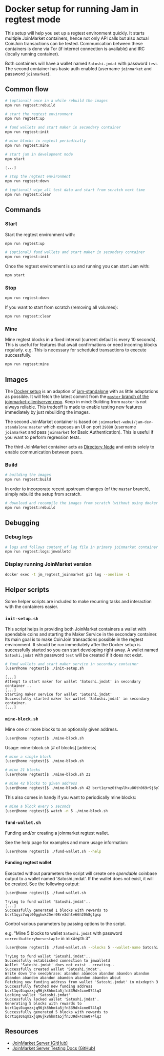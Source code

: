 # Docker setup for running Jam in regtest mode

This setup will help you set up a regtest environment quickly.
It starts multiple JoinMarket containers, hence not only API calls but also actual CoinJoin transactions can be tested.
Communication between these containers is done via Tor (if internet connection is available) and IRC (locally running container).

Both containers will have a wallet named `Satoshi.jmdat` with password `test`.
The second container has basic auth enabled (username `joinmarket` and password `joinmarket`).

## Common flow
```sh
# (optional) once in a while rebuild the images
npm run regtest:rebuild

# start the regtest environment
npm run regtest:up

# fund wallets and start maker in secondary container
npm run regtest:init

# mine blocks in regtest periodically
npm run regtest:mine

# start jam in development mode
npm start

[...]

# stop the regtest environment
npm run regtest:down

# (optional) wipe all test data and start from scratch next time
npm run regtest:clear
```

## Commands

### Start

Start the regtest environment with:

```sh
npm run regtest:up

# (optional) fund wallets and start maker in secondary container
npm run regtest:init
```

Once the regtest environment is up and running you can start Jam with:

```sh
npm start
```

### Stop

```sh
npm run regtest:down
```

If you want to start from scratch (removing all volumes):

```sh
npm run regtest:clear
```

### Mine
Mine regtest blocks in a fixed interval (current default is every 10 seconds).
This is useful for features that await confirmations or need incoming blocks regularly.
e.g. This is necessary for scheduled transactions to execute successfully.
```sh
npm run regtest:mine
```

## Images

The [Docker setup](dockerfile-deps/joinmarket/latest/Dockerfile) is an adaption of [jam-standalone](https://github.com/joinmarket-webui/jam-docker/tree/master/standalone) with as little adaptations as possible.
It will fetch the latest commit from the [`master` branch of the joinmarket-clientserver repo](https://github.com/JoinMarket-Org/joinmarket-clientserver/tree/master).
Keep in mind: Building from `master` is not always reliable. This tradeoff is made to enable testing new features immediately by just rebuilding the images.

The second JoinMarket container is based on `joinmarket-webui/jam-dev-standalone:master` which exposes an UI on port `29080`
(username `joinmarket` and pass `joinmarket` for Basic Authentication).
This is useful if you want to perform regression tests.

The third JoinMarket container acts as [Directory Node](https://github.com/JoinMarket-Org/joinmarket-clientserver/blob/master/docs/onion-message-channels.md#directory) and exists solely to enable communication between peers.

### Build
```sh
# building the images
npm run regtest:build
```

In order to incorporate recent upstream changes (of the `master` branch), simply rebuild the setup from scratch.

```sh
# download and recompile the images from scratch (without using docker cache)
npm run regtest:rebuild
```

## Debugging

### Debug logs

```sh
# logs and follows content of log file in primary joinmarket container
npm run regtest:logs:jmwalletd
```

### Display running JoinMarket version

```sh
docker exec -t jm_regtest_joinmarket git log --oneline -1
```

## Helper scripts

Some helper scripts are included to make recurring tasks and interaction with the containers easier.

### `init-setup.sh`

This script helps in providing both JoinMarket containers a wallet with spendable coins and starting the Maker Service in the secondary container.
Its main goal is to make CoinJoin transactions possible in the regtest environment.
It should be run immediately after the Docker setup is successfully started so you can start developing right away.
A wallet named `Satoshi.jmdat` with password `test` will be created if it does not exist.

```sh
# fund wallets and start maker service in secondary container
[user@home regtest]$ ./init-setup.sh
```

```text
[...]
Attempt to start maker for wallet 'Satoshi.jmdat' in secondary container ..
[...]
Starting maker service for wallet 'Satoshi.jmdat'
Successfully started maker for wallet 'Satoshi.jmdat' in secondary container.
[...]
```

### `mine-block.sh`

Mine one or more blocks to an optionally given address.

```sh
[user@home regtest]$ ./mine-block.sh
```

Usage: mine-block.sh [# of blocks] [address]

```sh
# mine a single block
[user@home regtest]$ ./mine-block.sh

# mine 21 blocks
[user@home regtest]$ ./mine-block.sh 21

# mine 42 blocks to given address
[user@home regtest]$ ./mine-block.sh 42 bcrt1qrnz0thqslhxu86th069r9j6y7ldkgs2tzgf5wx
```

This also comes in handy if you want to periodically mine blocks:

```sh
# mine a block every 5 seconds
[user@home regtest]$ watch -n 5 ./mine-block.sh
```

### `fund-wallet.sh`

Funding and/or creating a joinmarket regtest wallet.

See the help page for examples and more usage information:

```sh
[user@home regtest]$ ./fund-wallet.sh --help
```

#### Funding regtest wallet

Executed without parameters the script will create one _spendable_ coinbase output to a wallet named 'Satoshi.jmdat'.
If the wallet does not exist, it will be created. See the following output:

```sh
[user@home regtest]$ ./fund-wallet.sh
```

```text
Trying to fund wallet 'Satoshi.jmdat'..
[...]
Successfully generated 1 blocks with rewards to bcrt1qyz7wql00gghwk25er08re3dhtv66h20h8gtgsp
```

Control various parameters by passing options to the script.

e.g. "Mine 5 blocks to wallet `Satoshi.jmdat` with password `correctbatteryhorsestaple` in mixdepth 3"

```sh
[user@home regtest]$ ./fund-wallet.sh --blocks 5 --wallet-name Satoshi.jmdat --password correctbatteryhorsestaple --mixdepth 3
```

```text
Trying to fund wallet 'Satoshi.jmdat'..
Successfully established connection to jmwalletd
Wallet 'Satoshi.jmdat' does not exist - creating..
Successfully created wallet 'Satoshi.jmdat'.
Write down the seedphrase: abandon abandon abandon abandon abandon abandon abandon abandon abandon abandon abandon about
Fetching new funding address from wallet 'Satoshi.jmdat' in mixdepth 3
Successfully fetched new funding address bcrt1qs0aqmzxjq96jk8hhmta5jfn339dk4cme074lq3
Locking wallet 'Satoshi.jmdat'
Successfully locked wallet 'Satoshi.jmdat'.
Generating 5 blocks with rewards to bcrt1qs0aqmzxjq96jk8hhmta5jfn339dk4cme074lq3
Successfully generated 5 blocks with rewards to bcrt1qs0aqmzxjq96jk8hhmta5jfn339dk4cme074lq3
```

## Resources

- [JoinMarket Server (GitHub)](https://github.com/JoinMarket-Org/joinmarket-clientserver)
- [JoinMarket Server Testing Docs (GitHub)](https://github.com/JoinMarket-Org/joinmarket-clientserver/blob/master/docs/TESTING.md)
